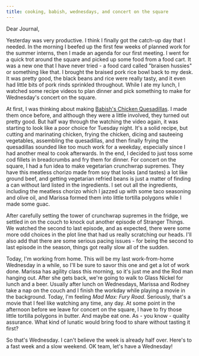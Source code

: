 ```yaml
---
title: cooking, babish, wednesdays, and concert on the square
---
```


Dear Journal,

Yesterday was very productive. I think I finally got the catch-up day
that I needed. In the morning I beefed up the first few weeks of planned
work for the summer interns, then I made an agenda for our first
meeting. I went for a quick trot around the square and picked up some
food from a food cart. It was a new one that I have never tried - a food
card called "braisen hussies" or something like that. I brought the
braised pork rice bowl back to my desk. It was pretty good, the black
beans and rice were really tasty, and it even had little bits of pork
rinds sprinkled throughout. While I ate my lunch, I watched some recipe
videos to plan dinner and pick something to make for Wednesday's concert
on the square.

At first, I was thinking about making [Babish's Chicken Quesadillas]. I
made them once before, and although they were a little involved, they
turned out pretty good. But half way through the watching the video
again, it was starting to look like a poor choice for Tuesday night.
It's a solid recipe, but cutting and marinating chicken, frying the
chicken, dicing and sauteeing vegetables, assembling the quesadillas,
and then finally frying the quesadillas sounded like too much work for a
weekday, especially since I had another meal to cook afterwards. In the
end, I decided to just toss some cod fillets in breadcrumbs and fry them
for dinner. For concert on the square, I had a fun idea to make
vegetarian crunchwrap supremes. They have this meatless chorizo made
from soy that looks (and tastes) a lot like ground beef, and getting
vegetarian refried beans is just a matter of finding a can without lard
listed in the ingredients. I set out all the ingredients, including the
meatless chorizo which I jazzed up with some taco seasoning and olive
oil, and Marissa formed them into little tortilla polygons while I made
some guac.

After carefully setting the tower of crunchwrap supremes in the fridge,
we settled in on the couch to knock out another episode of Stranger
Things. We watched the second to last episode, and as expected, there
were some more odd choices in the plot line that had us really
scratching our heads. I'll also add that there are some serious pacing
issues - for being the second to last episode in the season, things got
really slow all of the sudden.

Today, I'm working from home. This will be my last work-from-home
Wednesday in a while, so I'll be sure to savor this one and get a lot of
work done. Marissa has agility class this morning, so it's just me and
the Rod man hanging out. After she gets back, we're going to walk to
Glass Nickel for lunch and a beer. Usually after lunch on Wednesdays,
Marissa and Rodney take a nap on the couch and I finish the workday
while playing a movie in the background. Today, I'm feeling *Mad Max:
Fury Road*. Seriously, that's a movie that I feel like watching any
time, any day. At some point in the afternoon before we leave for
concert on the square, I have to fry those little tortilla polygons in
butter. And maybe eat one. As - you know - quality assurance. What kind
of lunatic would bring food to share without tasting it first?

So that's Wednesday. I can't believe the week is already half over.
Here's to a fast week and a slow weekend. OK team, let's have a
Wednesday!

  [Babish's Chicken Quesadillas]: https://www.youtube.com/watch?v=E0G5Y2SOW0c

